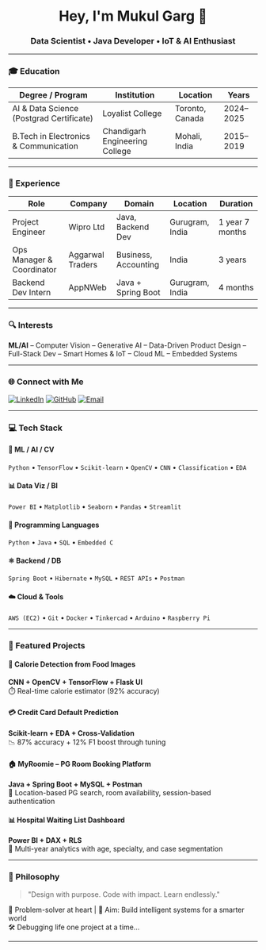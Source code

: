 <!-- Typing SVG -->
<h1 align="center">Hey, I'm Mukul Garg 👋</h1>
<h3 align="center">Data Scientist • Java Developer • IoT & AI Enthusiast</h3>

---

### 🎓 Education

| Degree / Program                          | Institution                        | Location        | Years         |
|------------------------------------------|------------------------------------|------------------|---------------|
| AI & Data Science (Postgrad Certificate) | Loyalist College        | Toronto, Canada           | 2024–2025     |
| B.Tech in Electronics & Communication          | Chandigarh Engineering College     | Mohali, India    | 2015–2019     |

---

### 💼 Experience

| Role                        | Company               | Domain                       | Location         | Duration           |
|----------------------------|-----------------------|------------------------------|------------------|--------------------|
| Project Engineer           | Wipro Ltd             | Java, Backend Dev            | Gurugram, India  | 1 year 7 months    |
| Ops Manager & Coordinator | Aggarwal Traders      | Business, Accounting         | India            | 3 years            |
| Backend Dev Intern         | AppNWeb               | Java + Spring Boot           | Gurugram, India  | 4 months           |

---

### 🔍 Interests

**ML/AI** – Computer Vision – Generative AI – Data-Driven Product Design – Full-Stack Dev – Smart Homes & IoT – Cloud ML – Embedded Systems

---

### 🌐 Connect with Me

[![LinkedIn](https://img.shields.io/badge/LinkedIn-blue?style=flat&logo=linkedin)](https://www.linkedin.com/in/mukulgarg0097/)
[![GitHub](https://img.shields.io/badge/GitHub-181717?style=flat&logo=github)](https://github.com/MukulGarg0097)
[![Email](https://img.shields.io/badge/Email-d14836?style=flat&logo=gmail&logoColor=white)](mailto:mukulgarg0097@gmail.com)

---

### 💻 Tech Stack

#### 🤖 ML / AI / CV
`Python` • `TensorFlow` • `Scikit-learn` • `OpenCV` • `CNN` • `Classification` • `EDA`

#### 📊 Data Viz / BI
`Power BI` • `Matplotlib` • `Seaborn` • `Pandas` • `Streamlit`

#### 🚀 Programming Languages
`Python` • `Java` • `SQL` • `Embedded C`

#### ⚛️ Backend / DB
`Spring Boot` • `Hibernate` • `MySQL` • `REST APIs` • `Postman`

#### ☁️ Cloud & Tools
`AWS (EC2)` • `Git` • `Docker` • `Tinkercad` • `Arduino` • `Raspberry Pi`

---

### 🚀 Featured Projects

#### 🥗 Calorie Detection from Food Images  
**CNN + OpenCV + TensorFlow + Flask UI**  
⏱️ Real-time calorie estimator (92% accuracy)

#### 💳 Credit Card Default Prediction  
**Scikit-learn + EDA + Cross-Validation**  
📉 87% accuracy + 12% F1 boost through tuning

#### 🏠 MyRoomie – PG Room Booking Platform  
**Java + Spring Boot + MySQL + Postman**  
📍 Location-based PG search, room availability, session-based authentication

#### 📊 Hospital Waiting List Dashboard  
**Power BI + DAX + RLS**  
📅 Multi-year analytics with age, specialty, and case segmentation

---


### 🧠 Philosophy

> "Design with purpose. Code with impact. Learn endlessly."

🧩 Problem-solver at heart | 🎯 Aim: Build intelligent systems for a smarter world  
🛠️ Debugging life one project at a time...

---

